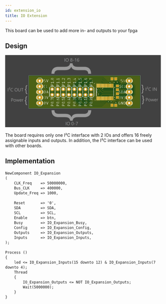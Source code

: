 ```yaml
---
id: extension_io
title: IO Extension
---
```


This board can be used to add more in- and outputs to your fpga
## Design
![IO Extension](assets/extensions/io/Items.png)

The board requires only one I²C interface with 2 IOs and offers 16 freely assignable inputs and outputs. In addition, the I²C interface can be used with other boards.
## Implementation

```vhdp
NewComponent IO_Expansion 
(
	CLK_Freq    => 50000000,
	Bus_CLK     => 400000,
	Update_Freq => 1000,

	Reset       => '0',
	SDA         => SDA,
	SCL         => SCL,
	Enable      => btn,
	Busy        => IO_Expansion_Busy,
	Config      => IO_Expansion_Config,
	Outputs     => IO_Expansion_Outputs,
	Inputs      => IO_Expansion_Inputs,
);

Process ()
{
	led <= IO_Expansion_Inputs(15 downto 12) & IO_Expansion_Inputs(7 downto 4);
	Thread
	{
		IO_Expansion_Outputs <= NOT IO_Expansion_Outputs;
		Wait(5000000);
	}
}
```
